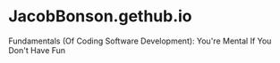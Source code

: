 # JacobBonson.gethub.io
Fundamentals (Of Coding Software Development): You're Mental If You Don't Have Fun
